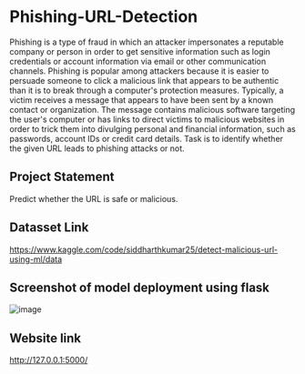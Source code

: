 # Phishing-URL-Detection
Phishing is a type of fraud in which an attacker impersonates a reputable company or person in order to get sensitive information such as login credentials or account information via email or other communication channels. Phishing is popular among attackers because it is easier to persuade someone to click a malicious link that appears to be authentic than it is to break through a computer's protection measures. Typically, a victim receives a message that appears to have been sent by a known contact or organization. The message contains malicious software targeting the user's computer or has links to direct victims to malicious websites in order to trick them into divulging personal and financial information, such as passwords, account IDs or credit card details.  Task is to identify whether the given URL leads to phishing attacks or not.


## Project Statement 
Predict whether the URL is safe or malicious.

## Datasset Link 
https://www.kaggle.com/code/siddharthkumar25/detect-malicious-url-using-ml/data


## Screenshot of model deployment using flask
![image](https://user-images.githubusercontent.com/106586603/179354024-f51d3d29-c54e-4365-9921-a8cf09e2e6d5.png)

## Website link 
http://127.0.0.1:5000/
